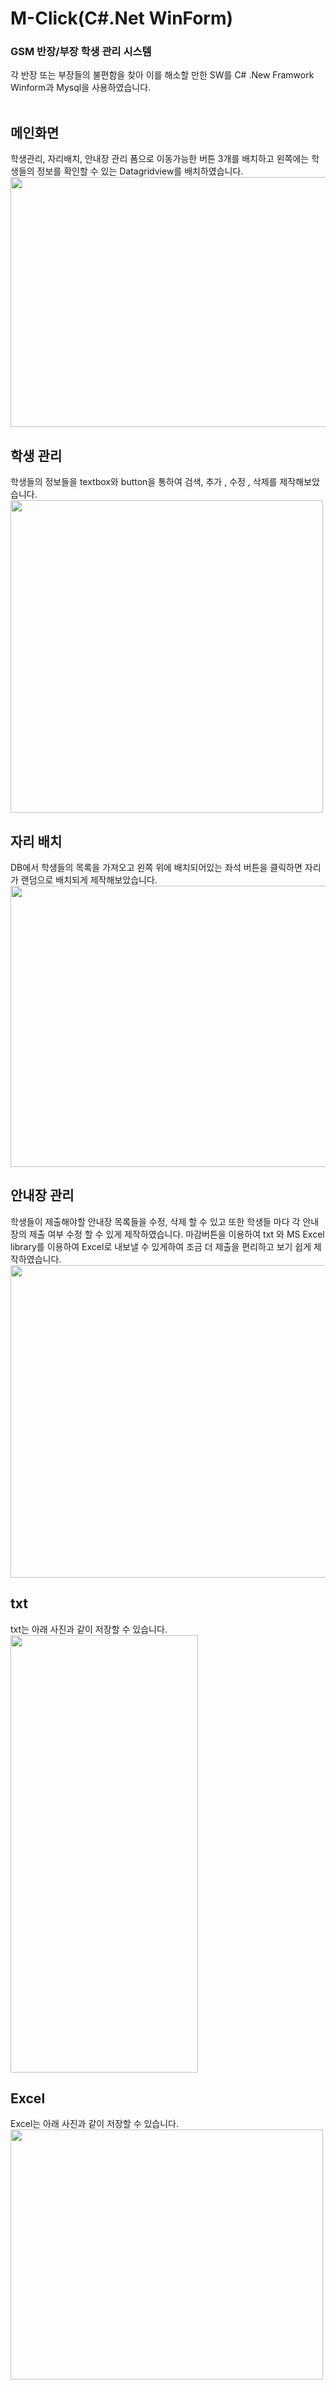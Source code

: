 # M-Click(C#.Net WinForm)
### GSM 반장/부장 학생 관리 시스템 
각 반장 또는 부장들의 불편함을 찾아 이를 해소할 만한 SW를 C# .New Framwork Winform과 Mysql을 사용하였습니다.
<br><br>

## 메인화면<br>
학생관리, 자리배치, 안내장 관리 폼으로 이동가능한 버튼 3개를 배치하고 왼쪽에는 학생들의 정보를 확인할 수 있는 Datagridview를 배치하였습니다.<br>
<img width = "800" height = "400" src = "https://user-images.githubusercontent.com/41174265/71389000-001dc400-263e-11ea-9f6b-b99747cf8f69.PNG">
<br>
## 학생 관리<br>
학생들의 정보들을 textbox와 button을 통하여 검색, 추가 , 수정 , 삭제를 제작해보았습니다.<br>
<img width = "500" height = "500" src = "https://user-images.githubusercontent.com/41174265/71389018-0ad85900-263e-11ea-9f33-45043e8ba9eb.PNG">
<br>
## 자리 배치<br>
DB에서 학생들의 목록을 가져오고 왼쪽 위에 배치되어있는 좌석 버튼을 클릭하면 자리가 랜덤으로 배치되게 제작해보았습니다.<br>
<img width = "700" height = "450" src = "https://user-images.githubusercontent.com/41174265/71388241-d6af6900-263a-11ea-9693-ef8b22bbc450.PNG">
<br>
## 안내장 관리<br>
학생들이 제출해야할 안내장 목록들을 수정, 삭제 할 수 있고 또한 학생들 마다 각 안내장의 제출 여부 수정 할 수 있게 제작하였습니다.
마감버튼을 이용하여 txt 와 MS Excel library를 이용하여 Excel로 내보낼 수 있게하여 조금 더 제출을 편리하고 보기 쉽게 제작하였습니다.<br>
<img width = "690" height = "500" src = "https://user-images.githubusercontent.com/41174265/71388243-d747ff80-263a-11ea-9084-96f54b4ee8d8.PNG">
<br>
## txt<br>
txt는 아래 사진과 같이 저장할 수 있습니다.<br>
<img width = "300" height = "700" src = "https://user-images.githubusercontent.com/41174265/71388244-d747ff80-263a-11ea-8150-65dbff5606fa.PNG">
<br>
## Excel<br>
Excel는 아래 사진과 같이 저장할 수 있습니다.<br>
<img width = "500" height = "400" src = "https://user-images.githubusercontent.com/41174265/71388240-d6af6900-263a-11ea-8c54-55599f03de1e.PNG">


